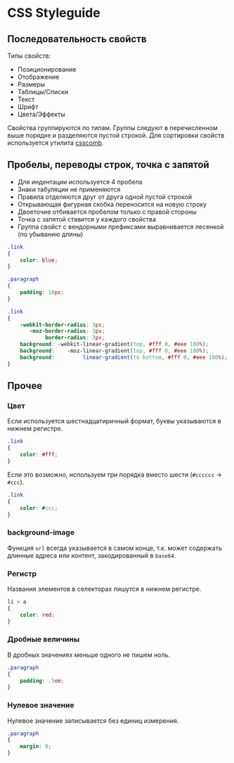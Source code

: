 CSS Styleguide
==============

Последовательность свойств
--------------------------

Типы свойств:
- Позиционирование 
- Отображение
- Размеры
- Таблицы/Списки
- Текст
- Шрифт
- Цвета/Эффекты

Свойства группируются по типам.
Группы следуют в перечисленном выше порядке и разделяются пустой строкой.
Для сортировки свойств используется утилита [csscomb](https://github.com/csscomb/csscomb.js).


Пробелы, переводы строк, точка с запятой
----------------------------------------

- Для индентации используется 4 пробела
- Знаки табуляции не применяются
- Правила отделяются друг от друга одной пустой строкой
- Открывающая фигурная скобка переносится на новую строку
- Двоеточие отбивается пробелом только с правой стороны
- Точка с запятой ставится у каждого свойства
- Группа свойст с вендорными префиксами выравнивается лесенкой (по убыванию длины)

```css
.link
{
    color: blue;
}

.paragraph
{
    padding: 10px;
}

.link
{
    -webkit-border-radius: 3px;
       -moz-border-radius: 3px;
            border-radius: 3px;
    background: -webkit-linear-gradient(top, #fff 0, #eee 100%);
    background:    -moz-linear-gradient(top, #fff 0, #eee 100%);
    background:         linear-gradient(to bottom, #fff 0, #eee 100%);
}
```

Прочее
------

### Цвет

Если используется шестнадцатиричный формат, буквы указываются в нижнем регистре.

```css
.link
{
    color: #fff;
}
```

Если это возможно, используем три порядка вместо шести (`#сссccc` → `#ccc`).

```css
.link
{
    color: #ссс;
}
```

### background-image

Функция `url` всегда указывается в самом конце, т.к. может содержать длинные адреса или контент, закодированный в `base64`.

### Регистр

Названия элементов в селекторах пишутся в нижнем регистре.

```css
li > a
{
    color: red;
}
```

### Дробные величины

В дробных значениях меньше одного не пишем ноль.

```css
.paragraph
{
    padding: .5em;
}
```

### Нулевое значение

Нулевое значение записывается без единиц измерения.

```css
.paragraph
{
    margin: 0;
}
```
